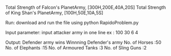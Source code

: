 Total Strength of Falcon's PlanetArmy, [300H,200E,40A,20S]
Total Strength of King Shan's PlanetArmy, [100H,50E,10A,5S]

Run:
download and run the file using python RapidoProblem.py

Input parameter:
input attacker army in one line
ex : 100 30 6 4


Output:
Defender army wins
Winnning Defender's army
No. of Horses         :50
No. of Elephants      :15
No. of Armoured Tanks :3
No. of Sling Guns     :2
